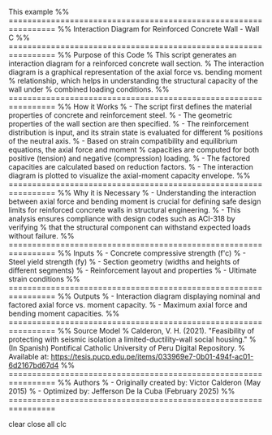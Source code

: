 This example %% ================================================================
%% Interaction Diagram for Reinforced Concrete Wall - Wall C
%% ================================================================
%% Purpose of this Code
% This script generates an interaction diagram for a reinforced concrete wall section.
% The interaction diagram is a graphical representation of the axial force vs. bending moment
% relationship, which helps in understanding the structural capacity of the wall under
% combined loading conditions.
%% ================================================================
%% How it Works
% - The script first defines the material properties of concrete and reinforcement steel.
% - The geometric properties of the wall section are then specified.
% - The reinforcement distribution is input, and its strain state is evaluated for different
%   positions of the neutral axis.
% - Based on strain compatibility and equilibrium equations, the axial force and moment
%   capacities are computed for both positive (tension) and negative (compression) loading.
% - The factored capacities are calculated based on reduction factors.
% - The interaction diagram is plotted to visualize the axial-moment capacity envelope.
%% ================================================================
%% Why it is Necessary
% - Understanding the interaction between axial force and bending moment is crucial for
defining safe design limits for reinforced concrete walls in structural engineering.
% - This analysis ensures compliance with design codes such as ACI-318 by verifying
%   that the structural component can withstand expected loads without failure.
%% ================================================================
%% Inputs
% - Concrete compressive strength (f'c)
% - Steel yield strength (fy)
% - Section geometry (widths and heights of different segments)
% - Reinforcement layout and properties
% - Ultimate strain conditions
%% ================================================================
%% Outputs
% - Interaction diagram displaying nominal and factored axial force vs. moment capacity.
% - Maximum axial force and bending moment capacities.
%% ================================================================
%% Source Model
% Calderon, V. H. (2021). "Feasibility of protecting with seismic isolation a limited-ductility-wall social housing."
% (In Spanish) Pontifical Catholic University of Peru Digital Repository.
% Available at: https://tesis.pucp.edu.pe/items/033969e7-0b01-494f-ac01-6d2167bd67d4
%% ================================================================
%% Authors
% - Originally created by: Victor Calderon (May 2015)
% - Optimized by: Jefferson De la Cuba (February 2025)
%% ================================================================

clear
close all
clc


